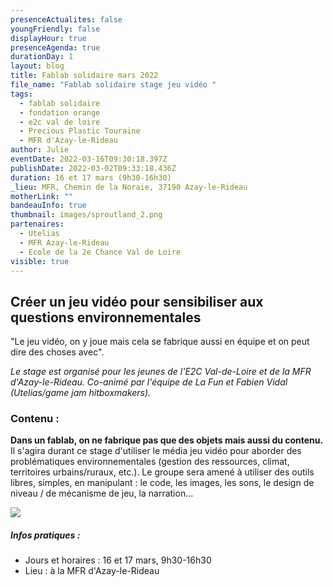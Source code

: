 ```yaml
---
presenceActualites: false
youngFriendly: false
displayHour: true
presenceAgenda: true
durationDay: 1
layout: blog
title: Fablab solidaire mars 2022
file_name: "Fablab solidaire stage jeu vidéo "
tags:
  - fablab solidaire
  - fondation orange
  - e2c val de loire
  - Precious Plastic Touraine
  - MFR d'Azay-le-Rideau
author: Julie
eventDate: 2022-03-16T09:30:18.397Z
publishDate: 2022-03-02T09:33:18.436Z
duration: 16 et 17 mars (9h30-16h30)
_lieu: MFR, Chemin de la Noraie, 37190 Azay-le-Rideau
motherLink: ""
bandeauInfo: true
thumbnail: images/sproutland_2.png
partenaires:
  - Utelias
  - MFR Azay-le-Rideau
  - Ecole de la 2e Chance Val de Loire
visible: true
---
```

## Créer un jeu vidéo pour sensibiliser aux questions environnementales

"Le jeu vidéo, on y joue mais cela se fabrique aussi en équipe et on peut dire des choses avec".

*Le stage est organisé pour les jeunes de l'E2C Val-de-Loire et de la MFR d'Azay-le-Rideau. Co-animé par l'équipe de La Fun et Fabien Vidal (Utelias/game jam hitboxmakers).*

### Contenu :

**Dans un fablab, on ne fabrique pas que des objets mais aussi du contenu.** Il s'agira durant ce stage d'utiliser le média jeu vidéo pour aborder des problématiques environnementales (gestion des ressources, climat, territoires urbains/ruraux, etc.). 
Le groupe sera amené à utiliser des outils libres, simples, en manipulant : le code, les images, les sons, le design de niveau / de mécanisme de jeu, la narration... 

![](images/cocow_2.png)

##### Infos pratiques :

* Jours et horaires : 16 et 17 mars, 9h30-16h30
* Lieu : à la MFR d'Azay-le-Rideau
